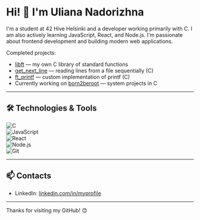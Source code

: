 # Hi! 👋 I'm Uliana Nadorizhna

I'm a student at 42 Hive Helsinki and a developer working primarily with C. I am also actively learning JavaScript, React, and Node.js. I'm passionate about frontend development and building modern web applications.

Completed projects:  
- [libft](https://github.com/UlianaNad/libft) — my own C library of standard functions  
- [get_next_line](https://github.com/UlianaNad/get_next_line) — reading lines from a file sequentially (C)  
- [ft_printf](https://github.com/UlianaNad/ft_printf) — custom implementation of printf (C)  
- Currently working on [born2beroot](https://github.com/UlianaNad/born2beroot) — system projects in C  

---

## 🛠 Technologies & Tools

![C](https://img.shields.io/badge/C-00599C?style=for-the-badge&logo=c&logoColor=white)  
![JavaScript](https://img.shields.io/badge/JavaScript-F7DF1E?style=for-the-badge&logo=javascript&logoColor=black)  
![React](https://img.shields.io/badge/React-61DAFB?style=for-the-badge&logo=react&logoColor=black)  
![Node.js](https://img.shields.io/badge/Node.js-339933?style=for-the-badge&logo=node-dot-js&logoColor=white)  
![Git](https://img.shields.io/badge/Git-F05032?style=for-the-badge&logo=git&logoColor=white)  

---

## 📫 Contacts  

- LinkedIn: [linkedin.com/in/myprofile](https://www.linkedin.com/in/uliana-nadorozhna/)  

---

Thanks for visiting my GitHub! 😊
